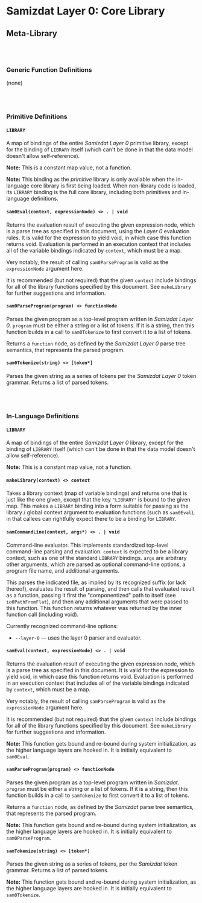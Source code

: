 Samizdat Layer 0: Core Library
==============================

Meta-Library
------------

<br><br>
### Generic Function Definitions

(none)


<br><br>
### Primitive Definitions

#### `LIBRARY`

A map of bindings of the entire *Samizdat Layer 0*
primitive library, except for the binding of `LIBRARY` itself (which can't
be done in that the data model doesn't allow self-reference).

**Note:** This is a constant map value, not a function.

**Note:** This binding as the *primitive* library is only available when
the in-language core library is first being loaded. When non-library code
is loaded, its `LIBRARY` binding is the full core library, including both
primitives and in-language definitions.

#### `sam0Eval(context, expressionNode) <> . | void`

Returns the evaluation result of executing the given expression node,
which is a parse tree as specified in this document, using the *Layer 0*
evaluation rules. It is valid for the expression to yield void, in which
case this function returns void. Evaluation is performed in an execution
context that includes all of the variable bindings indicated by `context`,
which must be a map.

Very notably, the result of calling `sam0ParseProgram` is valid as the
`expressionNode` argument here.

It is recommended (but not required) that the given `context` include
bindings for all of the library functions specified by this document.
See `makeLibrary` for further suggestions and information.

#### `sam0ParseProgram(program) <> functionNode`

Parses the given program as a top-level program written in
*Samizdat Layer 0*. `program` must be either a string or a list of tokens.
If it is a string, then this function builds in a call to `sam0Tokenize`
to first convert it to a list of tokens.

Returns a `function` node, as defined by the *Samizdat Layer 0* parse tree
semantics, that represents the parsed program.

#### `sam0Tokenize(string) <> [token*]`

Parses the given string as a series of tokens per the *Samizdat Layer 0*
token grammar. Returns a list of parsed tokens.


<br><br>
### In-Language Definitions

#### `LIBRARY`

A map of bindings of the entire *Samizdat Layer 0*
library, except for the binding of `LIBRARY` itself (which can't
be done in that the data model doesn't allow self-reference).

**Note:** This is a constant map value, not a function.

#### `makeLibrary(context) <> context`

Takes a library context (map of variable bindings) and returns one that
is just like the one given, except that the key `"LIBRARY"` is bound to
the given map. This makes a `LIBRARY` binding into a form suitable for
passing as the library / global context argument to evaluation
functions (such as `sam0Eval`), in that callees can rightfully expect
there to be a binding for `LIBRARY`.

#### `samCommandLine(context, args*) <> . | void`

Command-line evaluator. This implements standardized top-level command-line
parsing and evaluation. `context` is expected to be a library context, such
as one of the standard `LIBRARY` bindings. `args` are arbitrary other
arguments, which are parsed as optional command-line options, a program
file name, and additional arguments.

This parses the indicated file, as implied by its recognized suffix
(or lack thereof), evaluates the result of parsing, and then calls that
evaluated result as a function, passing it first the "componentized"
path to itself (see `io0PathFromFlat`), and then any additional
arguments that were passed to this function. This function returns whatever
was returned by the inner function call (including void).

Currently recognized command-line options:

* `--layer-0` &mdash; uses the layer 0 parser and evaluator.

#### `samEval(context, expressionNode) <> . | void`

Returns the evaluation result of executing the given expression node,
which is a parse tree as specified in this document. It is valid for
the expression to yield void, in which case this function returns
void. Evaluation is performed in an execution context that includes
all of the variable bindings indicated by `context`, which must be a
map.

Very notably, the result of calling `samParseProgram` is valid as the
`expressionNode` argument here.

It is recommended (but not required) that the given `context` include
bindings for all of the library functions specified by this document.
See `makeLibrary` for further suggestions and information.

**Note:** This function gets bound and re-bound during system initialization,
as the higher language layers are hooked in. It is initially equivalent to
`sam0Eval`.

#### `samParseProgram(program) <> functionNode`

Parses the given program as a top-level program written in
*Samizdat*. `program` must be either a string or a list of tokens.
If it is a string, then this function builds in a call to `samTokenize`
to first convert it to a list of tokens.

Returns a `function` node, as defined by the *Samizdat* parse tree
semantics, that represents the parsed program.

**Note:** This function gets bound and re-bound during system initialization,
as the higher language layers are hooked in. It is initially equivalent to
`sam0ParseProgram`.

#### `samTokenize(string) <> [token*]`

Parses the given string as a series of tokens, per the *Samizdat*
token grammar. Returns a list of parsed tokens.

**Note:** This function gets bound and re-bound during system initialization,
as the higher language layers are hooked in. It is initially equivalent to
`sam0Tokenize`.
